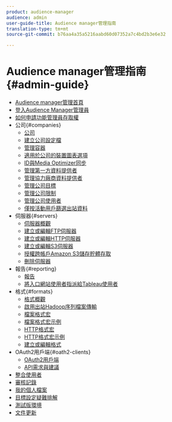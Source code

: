 ```yaml
---
product: audience-manager
audience: admin
user-guide-title: Audience manager管理指南
translation-type: tm+mt
source-git-commit: b76aa4a35a5216aabd60d07352a7c4bd2b3e6e32

---
```



# Audience manager管理指南 {#admin-guide}

+ [Audience manager管理首頁](admin-home.md)
+ [登入Audience Manager管理員](admin-login.md)
+ [如何申請功能管理員存取權](admin-access.md)
+ 公司{#companies}
   + [公司](companies/admin-companies-overview.md)
   + [建立公司設定檔](companies/admin-manage-company-profiles.md)
   + [管理容器](companies/admin-manage-containers.md)
   + [適用於公司的裝置圖表選項](companies/admin-device-graph-options.md)
   + [ID與Media Optimizer同步](companies/admin-amo-sync.md)
   + [管理第一方資料提供者](companies/admin-first-party-providers.md)
   + [管理協力廠商資料提供者](companies/admin-third-party-providers.md)
   + [管理公司目標](companies/admin-manage-company-destinations.md)
   + [管理公司限制](companies/admin-company-limits.md)
   + [管理公司使用者](companies/admin-manage-company-users.md)
   + [僅按活動用戶篩選出站資料](companies/outbound-active-user-filter.md)
+ 伺服器{#servers}
   + [伺服器概觀](admin-servers/admin-servers.md)
   + [建立或編輯FTP伺服器](admin-servers/create-ftp-server.md)
   + [建立或編輯HTTP伺服器](admin-servers/create-http-server.md)
   + [建立或編輯S3伺服器](admin-servers/create-s3-server.md)
   + [授權跨帳戶Amazon S3儲存貯體存取](admin-servers/admin-authorize-s3-cross-bucket.md)
   + [刪除伺服器](admin-servers/admin-delete-server.md)
+ 報告{#reporting}
   + [報告](admin-reporting/admin-reporting-overview.md)
   + [將入口網站使用者指派給Tableau使用者](admin-reporting/admin-assign-tableau-user.md)
+ 格式{#formats}
   + [格式概觀](formats/formats.md)
   + [啟用出站Hadoop序列檔案傳輸](formats/enable-outbound-seq.md)
   + [檔案格式宏](formats/file-formats.md)
   + [檔案格式宏示例](formats/file-format-examples.md)
   + [HTTP格式宏](formats/web-formats.md)
   + [HTTP格式宏示例](formats/web-format-examples.md)
   + [建立或編輯格式](formats/admin-create-format.md)
+ OAuth2用戶端{#oath2-clients}
   + [OAuth2用戶端](admin-oauth2/admin-oauth2-create-edit.md)
   + [API需求與建議](admin-oauth2/aam-admin-api-requirements.md)
+ [整合使用者](admin-manage-integration-users.md)
+ [審核記錄](admin-audit-logging.md)
+ [我的個人檔案](admin-my-profile.md)
+ [目標設定疑難排解](admin-destination-troubleshooting.md)
+ [測試版環境](admin-beta-environment.md)
+ [文件更新](admin-doc-updates.md)

